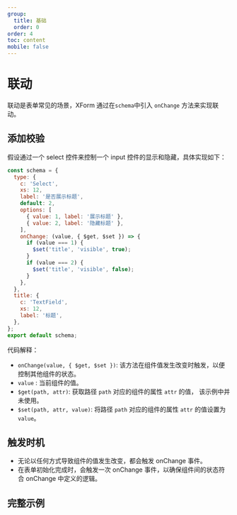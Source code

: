 ```yaml
---
group:
  title: 基础
  order: 0
order: 4
toc: content
mobile: false
---
```



# 联动

联动是表单常见的场景，XForm 通过在`schema`中引入 `onChange` 方法来实现联动。


## 添加校验

假设通过一个 select 控件来控制一个 input 控件的显示和隐藏，具体实现如下：

``` js {11-18}
const schema = {
  type: {
    c: 'Select',
    xs: 12,
    label: '是否展示标题',
    default: 2,
    options: [
      { value: 1, label: '展示标题' },
      { value: 2, label: '隐藏标题' },
    ],
    onChange: (value, { $get, $set }) => {
      if (value === 1) {
        $set('title', 'visible', true);
      }
      if (value === 2) {
        $set('title', 'visible', false);
      }
    },
  },
  title: {
    c: 'TextField',
    xs: 12,
    label: '标题',
  },
};
export default schema;
```

代码解释：

* `onChange(value, { $get, $set })`: 该方法在组件值发生改变时触发，以便控制其他组件的状态。
* `value` : 当前组件的值。
* `$get(path, attr)`: 获取路径 `path` 对应的组件的属性 `attr` 的值， 该示例中并未使用。
* `$set(path, attr, value)`: 将路径 `path` 对应的组件的属性 `attr` 的值设置为 `value`。


## 触发时机

* 无论以任何方式导致组件的值发生改变，都会触发 onChange 事件。
* 在表单初始化完成时，会触发一次 onChange 事件，以确保组件间的状态符合 onChange 中定义的逻辑。

## 完整示例

<code src="./examples/linkage" compact background="#fff"></code>
